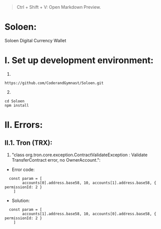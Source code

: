 > Ctrl + Shift + V: Open Markdown Preview.

# Soloen:
Soloen Digital Currency Wallet

# I. Set up development environment: 

1. 
```commandline
https://github.com/CoderandGymnast/Soloen.git
```

2. 
```commandline
cd Soloen
npm install
```

# II. Errors: 
## II.1. Tron (TRX): 
1. "class org.tron.core.exception.ContractValidateException : Validate TransferContract error, no OwnerAccount.":
* Error code: 
```JS
  const param = [
        accounts[0].address.base58, 10, accounts[1].address.base58, { permissionId: 2 }
    ]
```

* Solution: 
```JS
  const param = [
        accounts[1].address.base58, 10, accounts[0].address.base58, { permissionId: 2 }
    ]
```